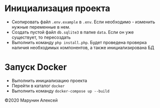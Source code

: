 # Инициализация проекта

* Скопировать файл `.env.example` в `.env`. Если необходимо - изменить нужные переменные в нем.
* Создать пустой файл `db.sqlite3` в папке `data`. Если он уже существует, то пересоздать
* Выполнить команду `php install.php`. Будет проведена проверка наличия необходимых компонентов,
а также инициализирована БД

# Запуск Docker

* Выполнить инициализацию проекта
* Перейти в каталог `docker`
* Выполнить команду `docker-compose up --build`

&copy;2020 Марунин Алексей
